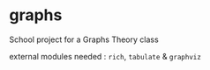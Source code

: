 # graphs
School project for a Graphs Theory class 

external modules needed : `rich`, `tabulate` & `graphviz`